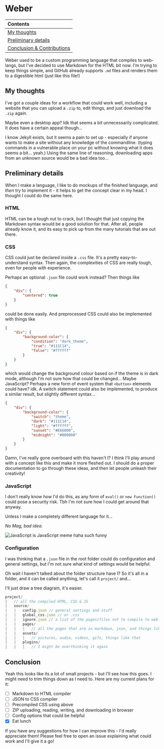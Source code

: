 # Weber

| Contents |
|    :-    |
| [My thoughts](#My-thoughts) |
| [Preliminary details](#Preliminary-details) |
| [Conclusion & Contributions](#Conclusion) |

Weber used to be a custom programming language that compiles to web-langs, but I've decided to use Markdown for the HTML bit now.
I'm trying to keep things simple, and GitHub already supports `.md` files and renders them to a digestible html (just like this file!)

## My thoughts

I've got a couple ideas for a workflow that could work well, including a website that you can upload a `.zip` to, edit things, and just download the `.zip` again.

Maybe even a desktop app? Idk that seems a bit unnecessarily complicated. It does have a certain appeal though...

I know Jekyll exists, but it seems a pain to set up - especially if anyone wants to make a site without any knowledge of the commandline.
(typing commands in a vulnerable place on your pc without knowing what it does seems a bit... yeah.)
Using the same line of reasoning, downloading apps from an unknown source would be a bad idea too...

## Preliminary details

When I make a language, I like to do mockups of the finished language, and _then_ try to implement it - it helps to get the concept clear in my head.
I thought I could do the same here.

### HTML

HTML can be a tough nut to crack, but I thought that just copying the Markdown syntax would be a good solution for that.
After all, people already know it, and its easy to pick up from the many tutorials that are out there.

### CSS

CSS could just be declared inside a `.css` file. It's a pretty easy-to-understand syntax.
Then again, the complexities of CSS are really tough, even for people with experience.

Perhaps an optional `.json` file could work instead? Then things like

```json
{
    "div": {
        "centered": true
    }
}
```

could be done easily. And preprocessed CSS could also be implemented with things like

```json
{
    "div": {
        "background-color": {
            "condition": "dark_theme",
            "true": "#111C14",
            "false": "#ffffff"
        }
    }
}
```

which would change the background colour based on if the theme is in dark mode, although I'm not sure how that could be changed...
Maybe JavaScript? Perhaps a new form of event system that `<button>` elements could have? idk.
A switch statement could also be implemented, to produce a similar result, but slightly different syntax...

```json
{
    "div": {
        "background-color": {
            "switch": "theme",
            "dark": "#111C14",
            "light": "#ffffff",
            "sunset": "#E66000",
            "midnight": "#000000"
        }
    }
}
```

Damn, I've really gone overboard with this haven't I? I think I'll play around with a concept like this and make it more fleshed out.
I should do a proper documentation to go through these ideas, and then let people unleash their creativity! 

### JavaScript

I don't really know how I'd do this, as any form of `eval()` or `new Function()` could pose a security risk. Tbh I'm not sure how I could get around that anyway.

Unless I make a completely different language for it...

_No Mag, bad idea._

![JavaScript is JavaScript meme haha such funny](https://user-images.githubusercontent.com/25611707/148683938-e7a8cc21-483a-4f07-88a6-1fd9c3ddd688.jpg)

### Configuration

I was thinking that a `.json` file in the root folder could do configuration and general settings, but I'm not sure what kind of settings would be helpful.

Oh wait I haven't talked about the folder structure have I? So it's all in a folder, and it can be called anything, let's call it `project/` and...

I'll just draw a tree diagram, it's easier. 

```js
project/
|   // all the compiled HTML, CSS & JS
|   source/
|   |   config.json // general settings and stuff
|   |   global_css.json // or .css
|   |   ignore.json // a list of the pages/files not to compile to web-langs
|   |   pages/
|   |   |   // all the pages that are in markdown, json, and things like that
|   |   assets/
|   |   |   // pictures, audio, videos, gifs, things like that
|   |   plugins/
|   |   |   // I might be overthinking it again
```

## Conclusion

Yeah this looks like its a lot of small projects - but I'll see how this goes. I might need to trim things down as I need to. Here are my current plans for it:
- [ ] Markdown to HTML compiler
- [ ] JSON to CSS compiler
- [ ] Precompiled CSS using above
- [ ] ZIP uploading, reading, writing, and downloading in browser
- [ ] Config options that could be helpful
- [x] Eat lunch

If you have any suggestions for how I can improve this - I'd really appreciate them!
Please feel free to open an issue explaining what could work and I'll give it a go!
